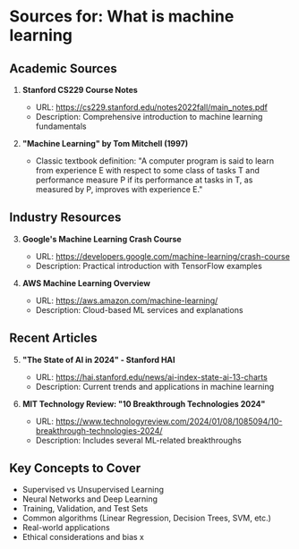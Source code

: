 # Sources for: What is machine learning

## Academic Sources

1. **Stanford CS229 Course Notes**
   - URL: https://cs229.stanford.edu/notes2022fall/main_notes.pdf
   - Description: Comprehensive introduction to machine learning fundamentals

2. **"Machine Learning" by Tom Mitchell (1997)**
   - Classic textbook definition: "A computer program is said to learn from experience E with respect to some class of tasks T and performance measure P if its performance at tasks in T, as measured by P, improves with experience E."

## Industry Resources

3. **Google's Machine Learning Crash Course**
   - URL: https://developers.google.com/machine-learning/crash-course
   - Description: Practical introduction with TensorFlow examples

4. **AWS Machine Learning Overview**
   - URL: https://aws.amazon.com/machine-learning/
   - Description: Cloud-based ML services and explanations

## Recent Articles

5. **"The State of AI in 2024" - Stanford HAI**
   - URL: https://hai.stanford.edu/news/ai-index-state-ai-13-charts
   - Description: Current trends and applications in machine learning

6. **MIT Technology Review: "10 Breakthrough Technologies 2024"**
   - URL: https://www.technologyreview.com/2024/01/08/1085094/10-breakthrough-technologies-2024/
   - Description: Includes several ML-related breakthroughs

## Key Concepts to Cover

- Supervised vs Unsupervised Learning
- Neural Networks and Deep Learning
- Training, Validation, and Test Sets
- Common algorithms (Linear Regression, Decision Trees, SVM, etc.)
- Real-world applications
- Ethical considerations and bias
x
